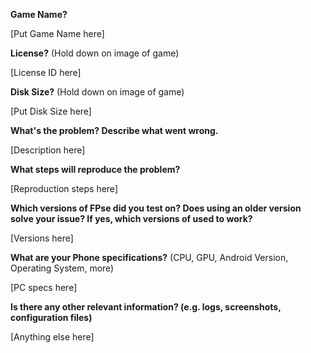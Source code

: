 **Game Name?**

[Put Game Name here]


**License?** (Hold down on image of game)

[License ID here]


**Disk Size?** (Hold down on image of game)

[Put Disk Size here]


**What's the problem? Describe what went wrong.**

[Description here]


**What steps will reproduce the problem?**

[Reproduction steps here]


**Which versions of FPse did you test on? Does using an older version solve your issue? If yes, which versions of used to work?**

[Versions here]


**What are your Phone specifications?** (CPU, GPU, Android Version, Operating System, more)

[PC specs here]


**Is there any other relevant information? (e.g. logs, screenshots,
configuration files)**

[Anything else here]
